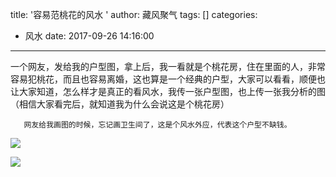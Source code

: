 title: '容易范桃花的风水 '
author: 藏风聚气
tags: []
categories:
  - 风水
date: 2017-09-26 14:16:00
---



一个网友，发给我的户型图，拿上后，我一看就是个桃花房，住在里面的人，非常容易犯桃花，而且也容易离婚，这也算是一个经典的户型，大家可以看看，顺便也让大家知道，怎么样才是真正的看风水，我传一张户型图，也上传一张我分析的图（相信大家看完后，就知道我为什么会说这是个桃花房）

       网友给我画图的时候，忘记画卫生间了，这是个风水外应，代表这个户型不缺钱。
       
![](http://fs-image.pull.net.cn/17-9-26/38938039.jpg!800)

![](http://fs-image.pull.net.cn/17-9-26/79121703.jpg!800)



